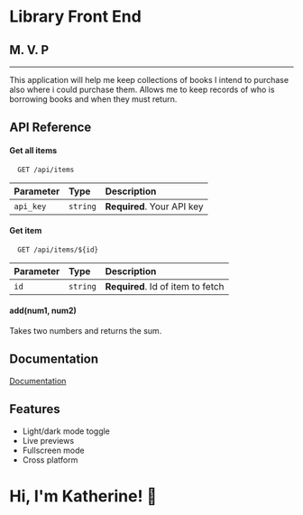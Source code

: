 
# Library Front End

## M. V. P
--------

This application will help me keep collections of books I intend to purchase also where i could purchase them. Allows me to keep records of who is borrowing books and when they must return.



## API Reference

#### Get all items

```http
  GET /api/items
```

| Parameter | Type     | Description                |
| :-------- | :------- | :------------------------- |
| `api_key` | `string` | **Required**. Your API key |

#### Get item

```http
  GET /api/items/${id}
```

| Parameter | Type     | Description                       |
| :-------- | :------- | :-------------------------------- |
| `id`      | `string` | **Required**. Id of item to fetch |

#### add(num1, num2)

Takes two numbers and returns the sum.


## Documentation

[Documentation](https://linktodocumentation)


## Features

- Light/dark mode toggle
- Live previews
- Fullscreen mode
- Cross platform


# Hi, I'm Katherine! 👋

